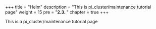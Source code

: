 +++
title = "Helm"
description = "This is pi_cluster/maintenance tutorial page"
weight = 15 
pre = "<b>2.3. </b>"
chapter = true
+++

This is a pi_cluster/maintenance tutorial page

